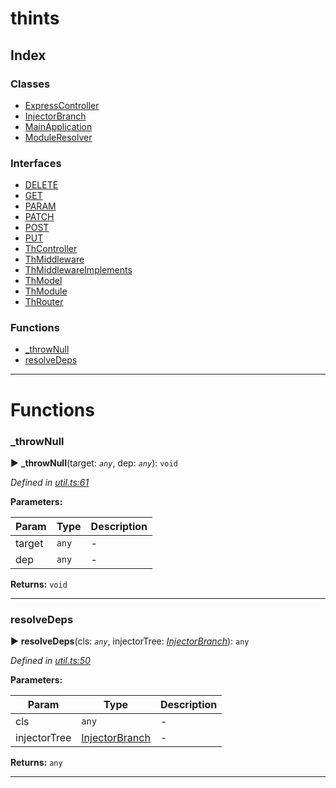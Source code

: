 


#  thints

## Index

### Classes

* [ExpressController](classes/expresscontroller.md)
* [InjectorBranch](classes/injectorbranch.md)
* [MainApplication](classes/mainapplication.md)
* [ModuleResolver](classes/moduleresolver.md)


### Interfaces

* [DELETE](interfaces/delete.md)
* [GET](interfaces/get.md)
* [PARAM](interfaces/param.md)
* [PATCH](interfaces/patch.md)
* [POST](interfaces/post.md)
* [PUT](interfaces/put.md)
* [ThController](interfaces/thcontroller.md)
* [ThMiddleware](interfaces/thmiddleware.md)
* [ThMiddlewareImplements](interfaces/thmiddlewareimplements.md)
* [ThModel](interfaces/thmodel.md)
* [ThModule](interfaces/thmodule.md)
* [ThRouter](interfaces/throuter.md)


### Functions

* [_throwNull](#_thrownull)
* [resolveDeps](#resolvedeps)



---
# Functions
<a id="_thrownull"></a>

###  _throwNull

► **_throwNull**(target: *`any`*, dep: *`any`*): `void`




*Defined in [util.ts:61](https://github.com/digitalinfluencers/ThinTS/blob/f6fb232/src/util.ts#L61)*



**Parameters:**

| Param | Type | Description |
| ------ | ------ | ------ |
| target | `any`   |  - |
| dep | `any`   |  - |





**Returns:** `void`





___

<a id="resolvedeps"></a>

###  resolveDeps

► **resolveDeps**(cls: *`any`*, injectorTree: *[InjectorBranch](classes/injectorbranch.md)*): `any`




*Defined in [util.ts:50](https://github.com/digitalinfluencers/ThinTS/blob/f6fb232/src/util.ts#L50)*



**Parameters:**

| Param | Type | Description |
| ------ | ------ | ------ |
| cls | `any`   |  - |
| injectorTree | [InjectorBranch](classes/injectorbranch.md)   |  - |





**Returns:** `any`





___


